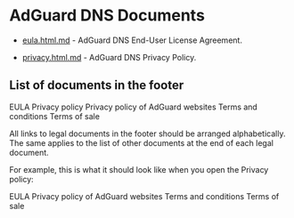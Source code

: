 
# AdGuard DNS Documents

- [eula.html.md](eula.html.md) - AdGuard DNS End-User License Agreement.

- [privacy.html.md](eula.html.md) - AdGuard DNS Privacy Policy.

## List of documents in the footer

EULA
Privacy policy
Privacy policy of AdGuard websites
Terms and conditions
Terms of sale

All links to legal documents in the footer should be arranged alphabetically. The same applies to the list of other documents at the end of each legal document.

For example, this is what it should look like when you open the Privacy policy:

EULA
Privacy policy of AdGuard websites
Terms and conditions
Terms of sale
